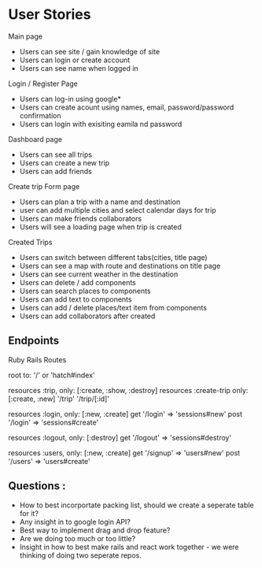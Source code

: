 # User Stories
Main page
- Users can see site / gain knowledge of site
- Users can login or create account
- Users can see name when logged in


Login / Register Page
- Users can log-in using google*
- Users can create acount using names, email, password/password confirmation
- Users can login with exisiting eamila nd password


Dashboard page
- Users can see all trips
- Users can create a new trip
- Users can add friends


Create trip Form page
- Users can plan a trip with a name and destination
- user can add multiple cities and select calendar days for trip
- Users can make friends collaborators
- Users will see a loading page when trip is created


Created Trips
- Users can switch between different tabs(cities, title page)
- Users can see a map with route and destinations on title page
- Users can see current weather in the destination
- Users can delete / add components
- Users can search places to components
- Users can add text to components
- Users can add / delete places/text item from components
- Users can add collaborators after created


## Endpoints

Ruby Rails Routes

  root to: '/' or 'hatch#index'

  resources :trip, only: [:create, :show, :destroy]
  resources :create-trip only: [:create, :new]
  '/trip'
  '/trip/[:id]'

  resources :login, only: [:new, :create]
  get '/login' => 'sessions#new'
  post '/login' => 'sessions#create'


  resources :logout, only: [:destroy]
  get '/logout' => 'sessions#destroy'

  resources :users, only: [:new, :create]
  get '/signup' => 'users#new'
  post '/users' => 'users#create'


## Questions :

- How to best incorportate packing list, should we create a seperate table for it?
- Any insight in to google login API?
- Best way to implement drag and drop feature?
- Are we doing too much or too little?
- Insight in how to best make rails and react work together - we were thinking of doing two   seperate repos.